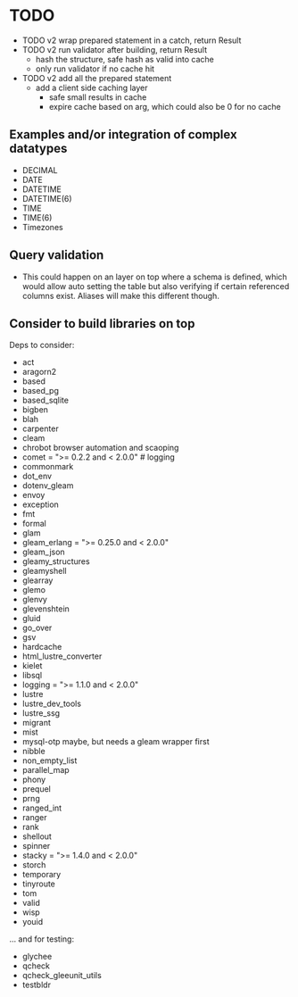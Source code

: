 # TODO

- TODO v2 wrap prepared statement in a catch, return Result
- TODO v2 run validator after building, return Result
  - hash the structure, safe hash as valid into cache
  - only run validator if no cache hit
- TODO v2 add all the prepared statement
  - add a client side caching layer
    - safe small results in cache
    - expire cache based on arg, which could also be 0 for no cache

## Examples and/or integration of complex datatypes

- DECIMAL
- DATE
- DATETIME
- DATETIME(6)
- TIME
- TIME(6)
- Timezones

## Query validation

- This could happen on an layer on top where a schema is defined, which would allow auto setting the table but also verifying if certain referenced columns exist. Aliases will make this different though.

## Consider to build libraries on top

Deps to consider:

- act
- aragorn2
- based
- based_pg
- based_sqlite
- bigben
- blah
- carpenter
- cleam
- chrobot browser automation and scaoping
- comet = ">= 0.2.2 and < 2.0.0" # logging
- commonmark
- dot_env
- dotenv_gleam
- envoy
- exception
- fmt
- formal
- glam
- gleam_erlang = ">= 0.25.0 and < 2.0.0"
- gleam_json
- gleamy_structures
- gleamyshell
- glearray
- glemo
- glenvy
- glevenshtein
- gluid
- go_over
- gsv
- hardcache
- html_lustre_converter
- kielet
- libsql
- logging = ">= 1.1.0 and < 2.0.0"
- lustre
- lustre_dev_tools
- lustre_ssg
- migrant
- mist
- mysql-otp maybe, but needs a gleam wrapper first
- nibble
- non_empty_list
- parallel_map
- phony
- prequel
- prng
- ranged_int
- ranger
- rank
- shellout
- spinner
- stacky = ">= 1.4.0 and < 2.0.0"
- storch
- temporary
- tinyroute
- tom
- valid
- wisp
- youid

... and for testing:

- glychee
- qcheck
- qcheck_gleeunit_utils
- testbldr
